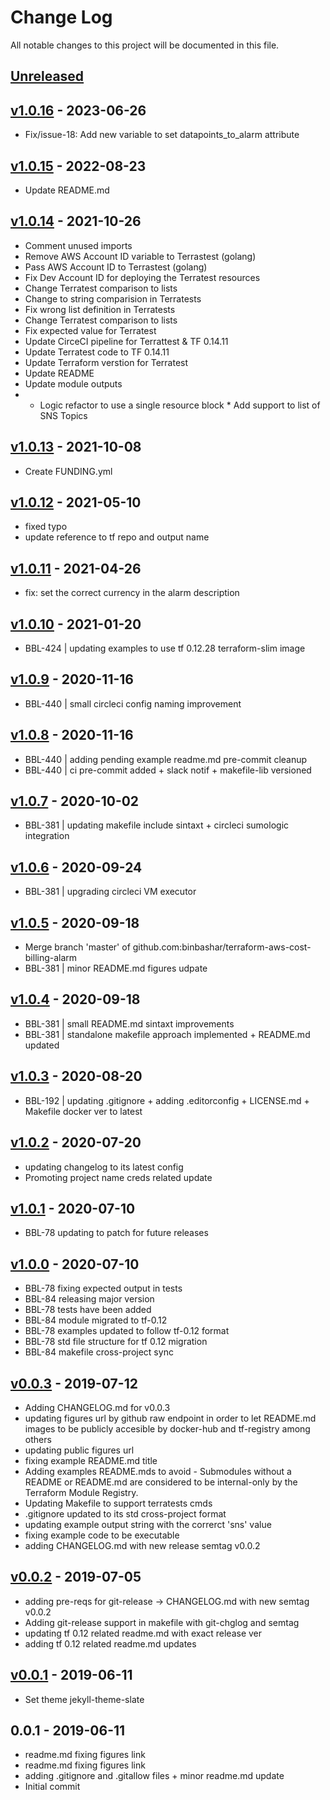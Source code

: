 # Change Log

All notable changes to this project will be documented in this file.

<a name="unreleased"></a>
## [Unreleased]



<a name="v1.0.16"></a>
## [v1.0.16] - 2023-06-26

- Fix/issue-18: Add new variable to set datapoints_to_alarm attribute


<a name="v1.0.15"></a>
## [v1.0.15] - 2022-08-23

- Update README.md


<a name="v1.0.14"></a>
## [v1.0.14] - 2021-10-26

- Comment unused imports
- Remove AWS Account ID variable to Terrastest (golang)
- Pass AWS Account ID to Terrastest (golang)
- Fix Dev Account ID for deploying the Terratest resources
- Change Terratest comparison to lists
- Change to string comparision in Terratests
- Fix wrong list definition in Terratests
- Change Terratest comparison to lists
- Fix expected value for Terratest
- Update CirceCI pipeline for Terrattest & TF 0.14.11
- Update Terratest code to TF 0.14.11
- Update Terraform verstion for Terratest
- Update README
- Update module outputs
- * Logic refactor to use a single resource block * Add support to list of SNS Topics


<a name="v1.0.13"></a>
## [v1.0.13] - 2021-10-08

- Create FUNDING.yml


<a name="v1.0.12"></a>
## [v1.0.12] - 2021-05-10

- fixed typo
- update reference to tf repo and output name


<a name="v1.0.11"></a>
## [v1.0.11] - 2021-04-26

- fix: set the correct currency in the alarm description


<a name="v1.0.10"></a>
## [v1.0.10] - 2021-01-20

- BBL-424 | updating examples to use tf 0.12.28 terraform-slim image


<a name="v1.0.9"></a>
## [v1.0.9] - 2020-11-16

- BBL-440 | small circleci config naming improvement


<a name="v1.0.8"></a>
## [v1.0.8] - 2020-11-16

- BBL-440 | adding pending example readme.md pre-commit cleanup
- BBL-440 | ci pre-commit added + slack notif + makefile-lib versioned


<a name="v1.0.7"></a>
## [v1.0.7] - 2020-10-02

- BBL-381 | updating makefile include sintaxt + circleci sumologic integration


<a name="v1.0.6"></a>
## [v1.0.6] - 2020-09-24

- BBL-381 | upgrading circleci VM executor


<a name="v1.0.5"></a>
## [v1.0.5] - 2020-09-18

- Merge branch 'master' of github.com:binbashar/terraform-aws-cost-billing-alarm
- BBL-381 | minor README.md figures udpate


<a name="v1.0.4"></a>
## [v1.0.4] - 2020-09-18

- BBL-381 | small README.md sintaxt improvements
- BBL-381 | standalone makefile approach implemented + README.md updated


<a name="v1.0.3"></a>
## [v1.0.3] - 2020-08-20

- BBL-192 | updating .gitignore + adding .editorconfig + LICENSE.md + Makefile docker ver to latest


<a name="v1.0.2"></a>
## [v1.0.2] - 2020-07-20

- updating changelog to its latest config
- Promoting project name creds related update


<a name="v1.0.1"></a>
## [v1.0.1] - 2020-07-10

- BBL-78 updating to patch for future releases


<a name="v1.0.0"></a>
## [v1.0.0] - 2020-07-10

- BBL-78 fixing expected output in tests
- BBL-84 releasing major version
- BBL-78 tests have been added
- BBL-84 module migrated to tf-0.12
- BBL-78 examples updated to follow tf-0.12 format
- BBL-78 std file structure for tf 0.12 migration
- BBL-84 makefile cross-project sync


<a name="v0.0.3"></a>
## [v0.0.3] - 2019-07-12

- Adding CHANGELOG.md for v0.0.3
- updating figures url by github raw endpoint in order to let README.md images to be publicly accesible by docker-hub and tf-registry among others
- updating public figures url
- fixing example README.md title
- Adding examples README.mds to avoid - Submodules without a README or README.md are considered to be internal-only by the Terraform Module Registry.
- Updating Makefile to support terratests cmds
- .gitignore updated to its std cross-project format
- updating example output string with the correrct 'sns' value
- fixing example code to be executable
- adding CHANGELOG.md with new release semtag v0.0.2


<a name="v0.0.2"></a>
## [v0.0.2] - 2019-07-05

- adding pre-reqs for git-release -> CHANGELOG.md with new semtag v0.0.2
- Adding git-release support in makefile with git-chglog and semtag
- updating tf 0.12 related readme.md with exact release ver
- adding tf 0.12 related readme.md updates


<a name="v0.0.1"></a>
## [v0.0.1] - 2019-06-11

- Set theme jekyll-theme-slate


<a name="0.0.1"></a>
## 0.0.1 - 2019-06-11

- readme.md fixing figures link
- readme.md fixing figures link
- adding .gitignore and .gitallow files + minor readme.md update
- Initial commit


[Unreleased]: https://github.com/binbashar/terraform-aws-cost-billing-alarm/compare/v1.0.16...HEAD
[v1.0.16]: https://github.com/binbashar/terraform-aws-cost-billing-alarm/compare/v1.0.15...v1.0.16
[v1.0.15]: https://github.com/binbashar/terraform-aws-cost-billing-alarm/compare/v1.0.14...v1.0.15
[v1.0.14]: https://github.com/binbashar/terraform-aws-cost-billing-alarm/compare/v1.0.13...v1.0.14
[v1.0.13]: https://github.com/binbashar/terraform-aws-cost-billing-alarm/compare/v1.0.12...v1.0.13
[v1.0.12]: https://github.com/binbashar/terraform-aws-cost-billing-alarm/compare/v1.0.11...v1.0.12
[v1.0.11]: https://github.com/binbashar/terraform-aws-cost-billing-alarm/compare/v1.0.10...v1.0.11
[v1.0.10]: https://github.com/binbashar/terraform-aws-cost-billing-alarm/compare/v1.0.9...v1.0.10
[v1.0.9]: https://github.com/binbashar/terraform-aws-cost-billing-alarm/compare/v1.0.8...v1.0.9
[v1.0.8]: https://github.com/binbashar/terraform-aws-cost-billing-alarm/compare/v1.0.7...v1.0.8
[v1.0.7]: https://github.com/binbashar/terraform-aws-cost-billing-alarm/compare/v1.0.6...v1.0.7
[v1.0.6]: https://github.com/binbashar/terraform-aws-cost-billing-alarm/compare/v1.0.5...v1.0.6
[v1.0.5]: https://github.com/binbashar/terraform-aws-cost-billing-alarm/compare/v1.0.4...v1.0.5
[v1.0.4]: https://github.com/binbashar/terraform-aws-cost-billing-alarm/compare/v1.0.3...v1.0.4
[v1.0.3]: https://github.com/binbashar/terraform-aws-cost-billing-alarm/compare/v1.0.2...v1.0.3
[v1.0.2]: https://github.com/binbashar/terraform-aws-cost-billing-alarm/compare/v1.0.1...v1.0.2
[v1.0.1]: https://github.com/binbashar/terraform-aws-cost-billing-alarm/compare/v1.0.0...v1.0.1
[v1.0.0]: https://github.com/binbashar/terraform-aws-cost-billing-alarm/compare/v0.0.3...v1.0.0
[v0.0.3]: https://github.com/binbashar/terraform-aws-cost-billing-alarm/compare/v0.0.2...v0.0.3
[v0.0.2]: https://github.com/binbashar/terraform-aws-cost-billing-alarm/compare/v0.0.1...v0.0.2
[v0.0.1]: https://github.com/binbashar/terraform-aws-cost-billing-alarm/compare/0.0.1...v0.0.1
